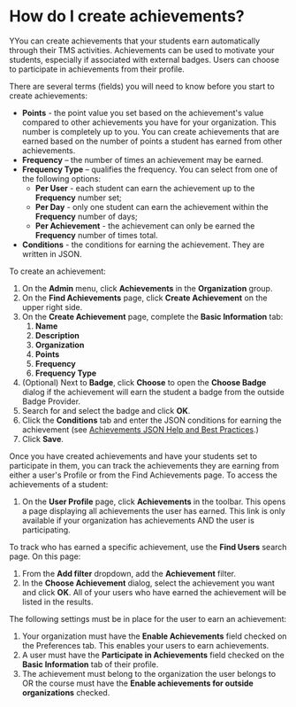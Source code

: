 # How do I create achievements?

YYou can create achievements that your students earn automatically through their TMS activities. Achievements can be used to motivate your students, especially if associated with external badges. Users can choose to participate in achievements from their profile.

There are several terms (fields) you will need to know before you start to create achievements:

- **Points** - the point value you set based on the achievement's value compared to other achievements you have for your organization. This number is completely up to you. You can create achievements that are earned based on the number of points a student has earned from other achievements.
- **Frequency** – the number of times an achievement may be earned.
- **Frequency Type** – qualifies the frequency. You can select from one of the following options:
     - **Per User** - each student can earn the achievement up to the **Frequency** number set;
     - **Per Day** - only one student can earn the achievement within the **Frequency** number of days;
     - **Per Achievement** - the achievement can only be earned the **Frequency** number of times total.
- **Conditions** - the conditions for earning the achievement. They are written in JSON.

To create an achievement:
1. On the **Admin** menu, click **Achievements** in the **Organization** group.
1. On the **Find Achievements** page, click **Create Achievement** on the upper right side.
1. On the **Create Achievement** page, complete the **Basic Information** tab:
     1. **Name**
     1. **Description**
     1. **Organization**
     1. **Points**
     1. **Frequency**
     1. **Frequency Type**
1. (Optional) Next to **Badge**, click **Choose** to open the **Choose Badge** dialog if the achievement will earn the student a badge from the outside Badge Provider.
1. Search for and select the badge and click **OK**.
1. Click the **Conditions** tab and enter the JSON conditions for earning the achievement (see [Achievements JSON Help and Best Practices](tms-achievement-conditions.md).)
1. Click **Save**.

Once you have created achievements and have your students set to participate in them, you can track the achievements they are earning from either a user's Profile or from the Find Achievements page. To access the achievements of a student: 
1. On the **User Profile** page, click **Achievements** in the toolbar. This opens a page displaying all achievements the user has earned. This link is only available if your organization has achievements AND the user is participating.

To track who has earned a specific achievement, use the **Find Users** search page. On this page:
1. From the **Add filter** dropdown, add the **Achievement** filter.
1. In the **Choose Achievement** dialog, select the achievement you want and click **OK**. All of your users who have earned the achievement will be listed in the results.

The following settings must be in place for the user to earn an achievement:

1. Your organization must have the **Enable Achievements** field checked on the Preferences tab. This enables your users to earn achievements.
1. A user must have the **Participate in Achievements** field checked on the **Basic Information** tab of their profile.
1. The achievement must belong to the organization the user belongs to OR the course must have the **Enable achievements for outside organizations** checked.

